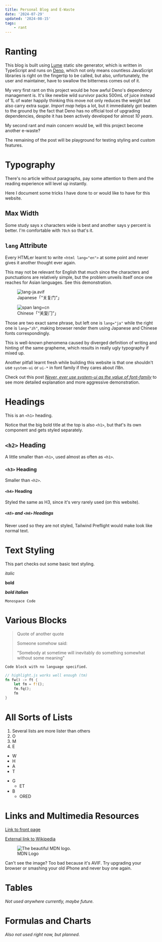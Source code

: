 ```yaml
---
title: Personal Blog and E-Waste
date: '2024-07-29'
updated: '2024-08-15'
tags:
    - rant
---
```


# Ranting

This blog is built using [Lume](//lume.land/) static site generator, which is written in TypeScript and runs on [Deno](//deno.land), which not only means countless JavaScript libraries is right on the fingertip to be called, but also, unfortunately, the user and maintainer, have to swallow the bitterness comes out of it.

My very first rant on this project would be how awful Deno's dependency management is. It's like newbie wild survivor packs 500mL of juice instead of 1L of water happily thinking this move not only reduces the weight but also carry extra sugar. *Import map* helps a lot, but it immediately got beaten to the ground by the fact that Deno has no official tool of upgrading dependencies, despite it has been actively developed for almost *10 years*.

My second rant and main concern would be, will this project become another e-waste?

The remaining of the post will be playground for testing styling and custom features.


# Typography

There's no article without paragraphs, pay some attention to them and the reading experience will level up instantly.

Here I document some tricks I have done to or would like to have for this website.

## Max Width

Some study says x characters wide is best and another says y percent is better. I'm comfortable with `70ch` so that's it.

## `lang` Attribute

Every HTMLer learnt to write `<html lang="en">` at some point and never gives it another thought ever again.

This may not be relevant for English that much since the characters and punctuations are relatively simple, but the problem unveils itself once one reaches for Asian languages. See this demonstration.

<div class="flex flex-row w-full gap-4">
    <figure class="grow">
        <img src="./lang-ja.avif" alt="lang-ja.avif">
        <figcaption lang="ja">Japanese「“关复门”」</figcaption>
    </figure>
    <figure class="grow">
        <img src="./lang-cn.avif" alt="span lang=cn">
        <figcaption lang="zh">Chinese「“关复门”」</figcaption>
    </figure>
</div>

Those are two exact same phrase, but left one is `lang="ja"` while the right one is `lang="zh"`, making browser render them using Japanese and Chinese fonts correspondingly.

This is well-known phenomena caused by diverged definition of writing and hinting of the same grapheme, which results in really ugly typography if mixed up.

Another pitfall learnt fresh while building this website is that one shouldn't use `system-ui` or `ui-*` in font family if they cares about i18n.



Check out this post [*Never, ever use system-ui as the value of font-family*](https://infinnie.github.io/blog/2017/systemui.html) to see more detailed explanation and more aggressive demonstration.


# Headings

This is an `<h1>` heading.

Notice that the big bold title at the top is also `<h1>`, but that's its own component and gets styled separately.

## `<h2>` Heading

A little smaller than `<h1>`, used almost as often as `<h1>`.

### `<h3>` Heading

Smaller than `<h2>`.

#### `<h4>` Heading

Styled the same as H3, since it's very rarely used (on this website).

##### `<h5>` and `<h6>` Headings

Never used so they are not styled, Tailwind Preflight would make
look like normal text.


# Text Styling

This part checks out some basic text styling.

*italic*

**bold**

***bold italian***

`Monospace Code`


# Various Blocks

> Quote of another quote
>
> Someone somehow said:
>
> "Somebody at sometime will inevitably do something
> somewhat without some meaning"

```
Code block with no language specified.
```

```rust
// highlight.js works well enough (tm)
fn fw() -> ft {
    let fm = f!();
    fm.fq();
    fm
}
```


# All Sorts of Lists

1. Several lists are more lister than others
2. O
3. M
4. E

- W
- H
- A
- T

* G
    * ET
* B
    * ORED


# Links and Multimedia Resources

[Link to front page](/)

[External link to Wikipedia](https://en.wikipedia.org/wiki/Main_Page)

<figure>
    <img src="./Untitled.avif" alt="The beautiful MDN logo.">
    <figcaption>MDN Logo</figcaption>
</figure>


Can't see the image? Too bad because it's AVIF.
Try upgrading your browser or smashing your old iPhone and never buy one again.


# Tables

*Not used anywhere currently, maybe future.*


# Formulas and Charts

*Also not used right now, but planned.*